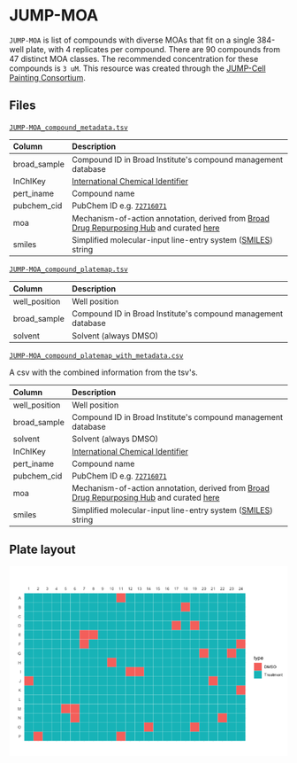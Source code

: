 # JUMP-MOA
`JUMP-MOA` is list of compounds with diverse MOAs that fit on a single 384-well plate, with 4 replicates per compound. 
There are 90 compounds from 47 distinct MOA classes. The recommended concentration for these compounds is `3 uM`. 
This resource was created through the [JUMP-Cell Painting Consortium](https://jump-cellpainting.broadinstitute.org/).

## Files

[`JUMP-MOA_compound_metadata.tsv`](JUMP-MOA_compound_metadata.tsv)

| Column | Description |
| :----- | :---------- |
| broad_sample | Compound ID in Broad Institute's compound management database |
| InChIKey | [International Chemical Identifier](https://en.wikipedia.org/wiki/International_Chemical_Identifier) |
| pert_iname | Compound name |
| pubchem_cid	 | PubChem ID e.g. [`72716071`](https://pubchem.ncbi.nlm.nih.gov/compound/72716071) |
| moa | Mechanism-of-action annotation, derived from [Broad Drug Repurposing Hub](https://clue.io/repurposing) and curated [here](https://github.com/broadinstitute/lincs-cell-painting/blob/master/metadata/moa/repurposing_info_external_moa_map_resolved.tsv) |
| smiles | Simplified molecular-input line-entry system ([SMILES](https://en.wikipedia.org/wiki/Simplified_molecular-input_line-entry_system)) string |

[`JUMP-MOA_compound_platemap.tsv`](JUMP-MOA_compound_metadata.tsv)

| Column | Description |
| :----- | :---------- |
| well_position | Well position |
| broad_sample | Compound ID in Broad Institute's compound management database |
| solvent | Solvent (always DMSO) |

[`JUMP-MOA_compound_platemap_with_metadata.csv`](JUMP-MOA_compound_platemap_with_metadata.csv)

A csv with the combined information from the tsv's.

| Column | Description |
| :----- | :---------- |
| well_position | Well position |
| broad_sample | Compound ID in Broad Institute's compound management database |
| solvent | Solvent (always DMSO) |
| InChIKey | [International Chemical Identifier](https://en.wikipedia.org/wiki/International_Chemical_Identifier) |
| pert_iname | Compound name |
| pubchem_cid	 | PubChem ID e.g. [`72716071`](https://pubchem.ncbi.nlm.nih.gov/compound/72716071) |
| moa | Mechanism-of-action annotation, derived from [Broad Drug Repurposing Hub](https://clue.io/repurposing) and curated [here](https://github.com/broadinstitute/lincs-cell-painting/blob/master/metadata/moa/repurposing_info_external_moa_map_resolved.tsv) |
| smiles | Simplified molecular-input line-entry system ([SMILES](https://en.wikipedia.org/wiki/Simplified_molecular-input_line-entry_system)) string |

## Plate layout

![Plate layout](layout.png)

